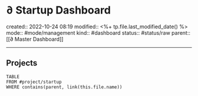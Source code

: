 # ∂ Startup Dashboard
created:: 2022-10-24 08:19
modified:: <%+ tp.file.last_modified_date() %>
mode:: #mode/management
kind:: #dashboard 
status:: #status/raw
parent:: [[∂ Master Dashboard]]
***
## Projects
```dataview
TABLE
FROM #project/startup
WHERE contains(parent, link(this.file.name))
```
